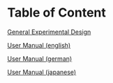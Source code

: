 # Table of Content

[General Experimental Design](DESIGN.md)

[User Manual (english)](MANUAL-en.md)

[User Manual (german)](MANUAL-de.md)

[User Manual (japanese)](MANUAL-ja.md)